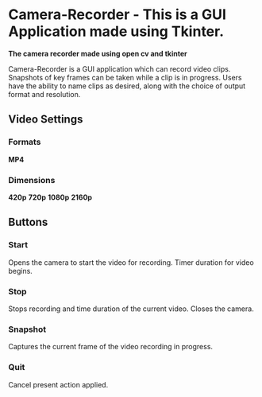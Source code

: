 <!-- @format -->

# Camera-Recorder - This is a GUI Application made using Tkinter.

**The camera recorder made using open cv and tkinter**

Camera-Recorder is a GUI application which can record video clips.
Snapshots of key frames can be taken while a clip is in progress.
Users have the ability to name clips as desired, along with the
choice of output format and resolution.

## Video Settings

### Formats

**MP4**

### Dimensions

**420p**
**720p**
**1080p**
**2160p**

## Buttons

### Start

Opens the camera to start the video for recording. Timer
duration for video begins.

### Stop

Stops recording and time duration of the current video.
Closes the camera.

### Snapshot

Captures the current frame of the video recording in progress.

### Quit

Cancel present action applied.
